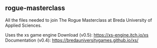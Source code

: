 ## rogue-masterclass

All the files needed to join The Rogue Masterclass at Breda University of Applied Sciences.

Uses the xs game engine
Download (v0.5): https://xs-engine.itch.io/xs
Documentation (v0.4): https://bredauniversitygames.github.io/xs/


